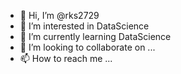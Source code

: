 - 👋 Hi, I’m @rks2729
- 👀 I’m interested in DataScience
- 🌱 I’m currently learning DataScience
- 💞️ I’m looking to collaborate on ...
- 📫 How to reach me ...

<!---
rks2729/rks2729 is a ✨ special ✨ repository because its `README.md` (this file) appears on your GitHub profile.
You can click the Preview link to take a look at your changes.
--->
